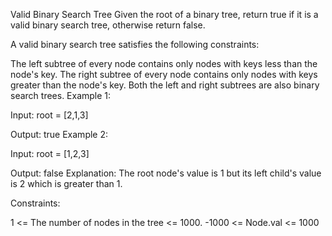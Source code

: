 Valid Binary Search Tree
Given the root of a binary tree, return true if it is a valid binary search tree, otherwise return false.

A valid binary search tree satisfies the following constraints:

The left subtree of every node contains only nodes with keys less than the node's key.
The right subtree of every node contains only nodes with keys greater than the node's key.
Both the left and right subtrees are also binary search trees.
Example 1:



Input: root = [2,1,3]

Output: true
Example 2:



Input: root = [1,2,3]

Output: false
Explanation: The root node's value is 1 but its left child's value is 2 which is greater than 1.

Constraints:

1 <= The number of nodes in the tree <= 1000.
-1000 <= Node.val <= 1000

